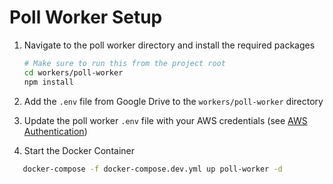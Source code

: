 # Poll Worker Setup

1. Navigate to the poll worker directory and install the required packages

    ```bash
   # Make sure to run this from the project root
    cd workers/poll-worker
    npm install
    ```
2. Add the `.env` file from Google Drive to the `workers/poll-worker` directory
3. Update the poll worker `.env` file with your AWS credentials (see [AWS Authentication](aws_authentication.md))
4. Start the Docker  Container

```bash
   docker-compose -f docker-compose.dev.yml up poll-worker -d 
```
